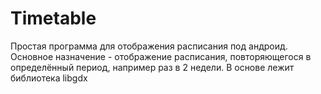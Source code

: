 # Timetable
Простая программа для отображения расписания под андроид.  
Основное назначение - отображение расписания, повторяющегося в определённый период, например раз в 2 недели.
В основе лежит библиотека libgdx 
